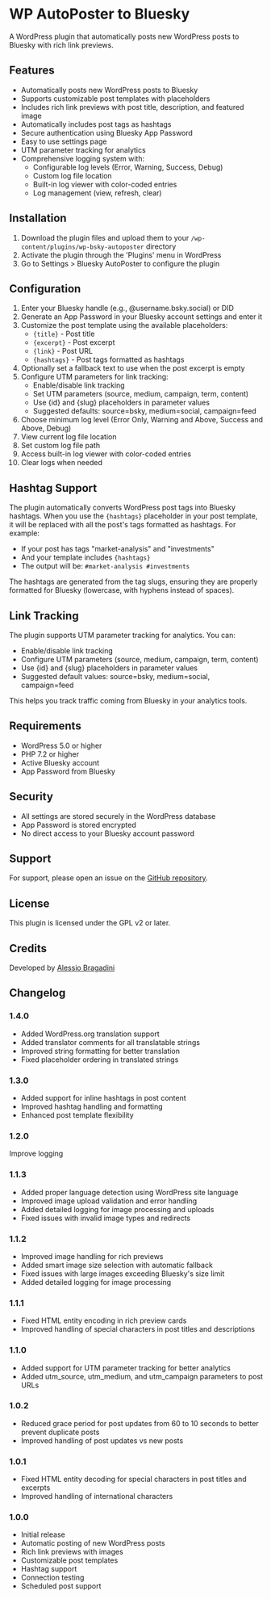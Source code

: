 # WP AutoPoster to Bluesky

A WordPress plugin that automatically posts new WordPress posts to Bluesky with rich link previews.

## Features

- Automatically posts new WordPress posts to Bluesky
- Supports customizable post templates with placeholders
- Includes rich link previews with post title, description, and featured image
- Automatically includes post tags as hashtags
- Secure authentication using Bluesky App Password
- Easy to use settings page
- UTM parameter tracking for analytics
- Comprehensive logging system with:
  - Configurable log levels (Error, Warning, Success, Debug)
  - Custom log file location
  - Built-in log viewer with color-coded entries
  - Log management (view, refresh, clear)

## Installation

1. Download the plugin files and upload them to your `/wp-content/plugins/wp-bsky-autoposter` directory
2. Activate the plugin through the 'Plugins' menu in WordPress
3. Go to Settings > Bluesky AutoPoster to configure the plugin

## Configuration

1. Enter your Bluesky handle (e.g., @username.bsky.social) or DID
2. Generate an App Password in your Bluesky account settings and enter it
3. Customize the post template using the available placeholders:
   - `{title}` - Post title
   - `{excerpt}` - Post excerpt
   - `{link}` - Post URL
   - `{hashtags}` - Post tags formatted as hashtags
4. Optionally set a fallback text to use when the post excerpt is empty
5. Configure UTM parameters for link tracking:
   - Enable/disable link tracking
   - Set UTM parameters (source, medium, campaign, term, content)
   - Use {id} and {slug} placeholders in parameter values
   - Suggested defaults: source=bsky, medium=social, campaign=feed
6. Choose minimum log level (Error Only, Warning and Above, Success and Above, Debug)
7. View current log file location
8. Set custom log file path
9. Access built-in log viewer with color-coded entries
10. Clear logs when needed

## Hashtag Support

The plugin automatically converts WordPress post tags into Bluesky hashtags. When you use the `{hashtags}` placeholder in your post template, it will be replaced with all the post's tags formatted as hashtags. For example:

- If your post has tags "market-analysis" and "investments"
- And your template includes `{hashtags}`
- The output will be: `#market-analysis #investments`

The hashtags are generated from the tag slugs, ensuring they are properly formatted for Bluesky (lowercase, with hyphens instead of spaces).

## Link Tracking

The plugin supports UTM parameter tracking for analytics. You can:
- Enable/disable link tracking
- Configure UTM parameters (source, medium, campaign, term, content)
- Use {id} and {slug} placeholders in parameter values
- Suggested default values: source=bsky, medium=social, campaign=feed

This helps you track traffic coming from Bluesky in your analytics tools.

## Requirements

- WordPress 5.0 or higher
- PHP 7.2 or higher
- Active Bluesky account
- App Password from Bluesky

## Security

- All settings are stored securely in the WordPress database
- App Password is stored encrypted
- No direct access to your Bluesky account password

## Support

For support, please open an issue on the [GitHub repository](https://github.com/abragad/wp-bsky-autoposter).

## License

This plugin is licensed under the GPL v2 or later.

## Credits

Developed by [Alessio Bragadini](https://techartconsulting.it/alessio-bragadini/)

## Changelog

### 1.4.0
- Added WordPress.org translation support
- Added translator comments for all translatable strings
- Improved string formatting for better translation
- Fixed placeholder ordering in translated strings

### 1.3.0
- Added support for inline hashtags in post content
- Improved hashtag handling and formatting
- Enhanced post template flexibility

### 1.2.0
Improve logging

### 1.1.3
- Added proper language detection using WordPress site language
- Improved image upload validation and error handling
- Added detailed logging for image processing and uploads
- Fixed issues with invalid image types and redirects

### 1.1.2
- Improved image handling for rich previews
- Added smart image size selection with automatic fallback
- Fixed issues with large images exceeding Bluesky's size limit
- Added detailed logging for image processing

### 1.1.1
- Fixed HTML entity encoding in rich preview cards
- Improved handling of special characters in post titles and descriptions

### 1.1.0
- Added support for UTM parameter tracking for better analytics
- Added utm_source, utm_medium, and utm_campaign parameters to post URLs

### 1.0.2
- Reduced grace period for post updates from 60 to 10 seconds to better prevent duplicate posts
- Improved handling of post updates vs new posts

### 1.0.1
- Fixed HTML entity decoding for special characters in post titles and excerpts
- Improved handling of international characters

### 1.0.0
- Initial release
- Automatic posting of new WordPress posts
- Rich link previews with images
- Customizable post templates
- Hashtag support
- Connection testing
- Scheduled post support
